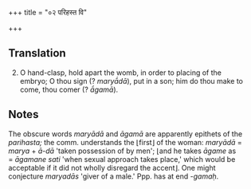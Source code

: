 +++
title = "०२ परिहस्त वि"

+++
## Translation
2. O hand-clasp, hold apart the womb, in order to placing of the  
embryo; O thou sign (? *maryā́dā*), put in a son; him do thou make to  
come, thou comer (? *ā́gamā*).

## Notes
The obscure words *maryādā* and *āgamā* are apparently epithets of the  
*parihasta;* the comm. understands the ⌊first⌋ of the woman: *maryādā* =  
*marya* + *ā-dā* 'taken possession of by men'; ⌊and he takes *āgame* as  
= *āgamane sati* 'when sexual approach takes place,' which would be  
acceptable if it did not wholly disregard the accent⌋. One might  
conjecture *maryadās* 'giver of a male.' Ppp. has at end *-gamaḥ*.
